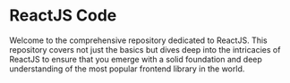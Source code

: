 # ReactJS Code 

Welcome to the comprehensive repository dedicated to ReactJS. This repository covers not just the basics but dives deep into the intricacies of ReactJS to ensure that you emerge with a solid foundation and deep understanding of the most popular frontend library in the world.                                                                         
